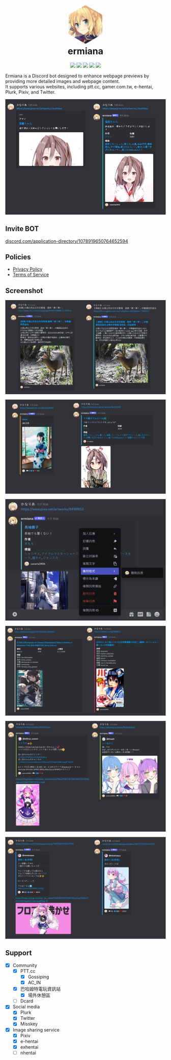 <h1 align="center">
    <img width="120" height="120" src="pic/logo.svg" alt=""><br>
    ermiana
</h1>

<p align="center">
    <a href="https://github.com/canaria3406/ermiana/blob/master/LICENSE"><img src="https://img.shields.io/github/license/canaria3406/ermiana?style=flat-square"></a>
    <a href="https://github.com/canaria3406/ermiana"><img src="https://img.shields.io/github/stars/canaria3406/ermiana?style=flat-square"></a>
    <a href="https://discord.com/api/oauth2/authorize?client_id=1078919650764652594&permissions=274878000128&scope=bot%20applications.commands"><img src="https://img.shields.io/endpoint?url=https%3A%2F%2Fermiana-count.canaria.cc%2F&style=flat-square&logo=Discord&logoColor=white&cacheSeconds=21600"></a>
    <a href="https://discord.com/api/oauth2/authorize?client_id=1078919650764652594&permissions=274878000128&scope=bot%20applications.commands"><img src="https://img.shields.io/badge/invite-%E2%9C%94%20BOT-7289da?style=flat-square&logo=discord&logoColor=white"></a>
    <a href="https://discord.gg/QBwjpHcMyw"><img src="https://img.shields.io/discord/1172363356406042684?style=flat-square&logo=Discord&logoColor=white&label=support&color=yellow"></a>
</p>

Ermiana is a Discord bot designed to enhance webpage previews by providing more detailed images and webpage content.  
It supports various websites, including ptt.cc, gamer.com.tw, e-hentai, Plurk, Pixiv, and Twitter.  

![demo](pic/demo1.png)

## Invite BOT

[discord.com/application-directory/1078919650764652594](https://discord.com/application-directory/1078919650764652594)

## Policies

- [Privacy Policy](doc/privacy-policy.md)
- [Terms of Service](doc/terms-of-service.md)

## Screenshot

![demo](pic/demo2.png)

![demo](pic/demo7.png)

![demo](pic/demo6.png)

![demo](pic/demo3.png)

![demo](pic/demo5.png)

![demo](pic/demo4.png)

## Support

- [x] Community
  - [x] PTT.cc
    - [x] Gossiping
    - [x] AC_IN
  - [x] 巴哈姆特電玩資訊站
    - [x] 場外休憩區
  - [ ] Dcard
- [x] Social media
  - [x] Plurk
  - [x] Twitter
  - [x] Misskey
- [x] Image sharing service
  - [x] Pixiv
  - [x] e-hentai
  - [x] exhentai
  - [ ] nhentai
